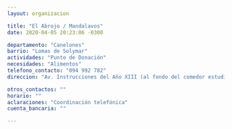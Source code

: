 ```yaml
---
layout: organizacion

title: "El Abrojo / Mandalavos"
date: 2020-04-05 20:23:06 -0300

departamento: "Canelones"
barrio: "Lomas de Solymar"
actividades: "Punto de Donación"
necesidades: "Alimentos"
telefono_contacto: "094 992 782"
direccion: "Av. Instrucciones del Año XIII (al fondo del comedor estudiantil)."

otros_contactos: ""
horario: ""
aclaraciones: "Coordinación telefónica"
cuenta_bancaria: ""

---
```


